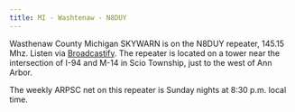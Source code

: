 ```yaml
---
title: MI - Washtenaw - N8DUY
---
```

Wasthenaw County Michigan SKYWARN is on the N8DUY
repeater, 145.15 Mhz. Listen via [Broadcastify].
The repeater is located on a tower near the 
intersection of I-94 and M-14 in Scio Township,
just to the west of Ann Arbor.

The weekly ARPSC net on this repeater is Sunday
nights at 8:30 p.m. local time.

[Broadcastify]:http://www.broadcastify.com/listen/feed/19998
